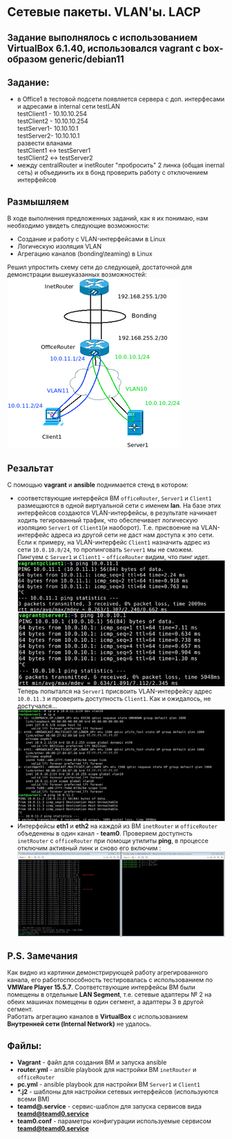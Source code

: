 # Сетевые пакеты. VLAN'ы. LACP

## Задание выполнялось с использованием VirtualBox 6.1.40, использовался vagrant с box-образом generic/debian11

## Задание:
- в Office1 в тестовой подсети появляется сервера с доп. интерфесами и адресами в internal сети testLAN  
    testClient1 - 10.10.10.254  
    testClient2 - 10.10.10.254  
    testServer1- 10.10.10.1  
    testServer2- 10.10.10.1  
    развести вланами  
    testClient1 <-> testServer1  
    testClient2 <-> testServer2  
- между centralRouter и inetRouter "пробросить" 2 линка (общая inernal сеть) и объединить их в бонд проверить работу c отключением интерфейсов  

## Размышляем
В ходе выполнения предложенных заданий, как я их понимаю, нам необходимо увидеть следующие возможности:
- Создание и работу с VLAN-интерфейсами в Linux
- Логическую изоляция VLAN
- Агрегацию каналов (bonding\teaming) в Linux 

Решил упростить схему сети до следующей, достаточной для демонстрации вышеуказанных возможностей:
!["Схема разворачиваемой сети"](https://github.com/mus-cat/otus-study-m5l36/blob/master/pic/Network.png)

## Резальтат
С помощью **vagrant** и **ansible** поднимается стенд в котором:
- соответствующие интерфейся ВМ `officeRouter`, `Server1` и `Client1` размещаются в одной виртуальной сети с именем **lan**.  На базе этих интерфейсов создаются VLAN-интерфейсы, в результате начинает ходить тегированный трафик, что обеспечивает логическую изоляцию `Server1` от `Client1`(и наоборот). Т.е. присвоение на VLAN-интерфейс адреса из другой сети не даст нам доступа к это сети. Если к примеру, на VLAN-интерфейс `Client1` назначить адрес из сети `10.0.10.0/24`, то пропинговать `Server1` мы не сможем.  
Пингуем с `Server1` и `Client1` - `officeRouter` видим, что пинг идет.
!["Клиент пингует роутер"](https://github.com/mus-cat/otus-study-m5l36/blob/master/pic/PingClient2router.png)
!["Сервер пингует роутер"](https://github.com/mus-cat/otus-study-m5l36/blob/master/pic/PingServer2router.png)  
Теперь попытался на `Server1` присвоить VLAN-интерфейсу адрес `10.0.11.3` и проверить доступность `Client1`. Как и ожидалось, не достучался...
!["Сервер пингует роутер"](https://github.com/mus-cat/otus-study-m5l36/blob/master/pic/ChangeAndPing.png)
- Интерфейсы **eth1** и **eth2** на каждой из ВМ `inetRouter` и `officeRouter` объеденены в один канал - **team0**.
Проверяем доступнсть `inetRouter` с `officeRouter` при помощи утилиты **ping**, в процессе отключим активный линк и сново его включим :
!["Проверка связи с отключением активного интнрфейса"](https://github.com/mus-cat/otus-study-m5l36/blob/master/pic/ChangeLinkState.png)

## P.S. Замечания
Как видно из картинки демонстрирующей работу агрегированного канала, его работоспособность тестировалась с использованием по **VMWare Player 15.5.7**. Соответствующие интерфейсы ВМ были помещены в отдельные **LAN Segment**, т.е. сетевые адаптеры № 2 на обеих машинах помещены в один сегмент, а адаптеры 3 в другой сегмент.  
Работать агрегацию каналов в **VirtualBox** с использованием **Внутренней сети (Internal Network)** не удалось.

## Файлы:
- **Vagrant** - файл для создания ВМ и запуска ansible
- **router.yml** - ansible playbook для настройки ВМ `inetRouter` и `officeRouter`
- **pc.yml** - ansible playbook для настройки ВМ `Server1` и `Client1`
- __*.j2__ - шаблоны для настройки сетевых интерфейсов (используются всеми ВМ)
- **teamd@.service** - сервис-шаблон для запуска сервисов вида **teamd@teamd0.service**
- **team0.conf** - параметры конфигурации используемые сервисом **teamd@teamd0.service**

